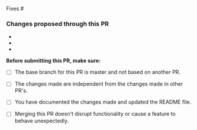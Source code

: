 
Fixes #

### Changes proposed through this PR
  -
  -
  -
  
  **Before submitting this PR, make sure:**
  - [ ]  The base branch for this PR is master and not based on another PR.
  - [ ]  The changes made are independent from the changes made in other PR's.
  - [ ] You have documented the changes made and updated the README file.
  - [ ] Merging this PR doesn't disrupt functionality or cause a feature to behave unexpectedly.   



  
  
